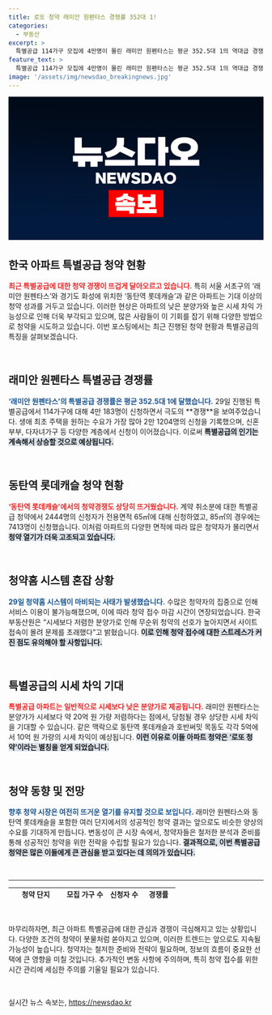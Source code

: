 ```yaml
---
title: 로또 청약 래미안 원펜타스 경쟁률 352대 1!
categories:
  - 부동산
excerpt: >
  특별공급 114가구 모집에 4만명이 몰린 래미안 원펜타스는 평균 352.5대 1의 역대급 경쟁률을 기록! 동탄역 롯데캐슬 불참자 청약도 대란 속에 마감 연장! 로또 청약의 열풍, 지금 클릭하여 자세한 내용을 확인하세요!
feature_text: >
  특별공급 114가구 모집에 4만명이 몰린 래미안 원펜타스는 평균 352.5대 1의 역대급 경쟁률을 기록! 동탄역 롯데캐슬 불참자 청약도 대란 속에 마감 연장! 로또 청약의 열풍, 지금 클릭하여 자세한 내용을 확인하세요!
image: '/assets/img/newsdao_breakingnews.jpg'
---
```


<p><img src="/assets/img/newsdao_breakingnews.jpg" alt="cryptoinkorea 속보" /></p>

<h2 data-ke-size="size26">한국 아파트 특별공급 청약 현황</h2>

<p data-ke-size="size16"><b><span style="color: #ee2323;">최근 특별공급에 대한 청약 경쟁이 뜨겁게 달아오르고 있습니다.</span></b> 특히 서울 서초구의 ‘래미안 원펜타스’와 경기도 화성에 위치한 ‘동탄역 롯데캐슬’과 같은 아파트는 기대 이상의 청약 성과를 거두고 있습니다. 이러한 현상은 아파트의 낮은 분양가와 높은 시세 차익 가능성으로 인해 더욱 부각되고 있으며, 많은 사람들이 이 기회를 잡기 위해 다양한 방법으로 청약을 시도하고 있습니다. 이번 포스팅에서는 최근 진행된 청약 현황과 특별공급의 특징을 살펴보겠습니다.</p>

<p data-ke-size="size16">&nbsp;</p>

<h2 data-ke-size="size26">래미안 원펜타스 특별공급 경쟁률</h2>

<p data-ke-size="size16"><b><span style="color: #1a5490;">‘래미안 원펜타스’의 특별공급 경쟁률은 평균 352.5대 1에 달했습니다.</span></b> 29일 진행된 특별공급에서 114가구에 대해 4만 183명이 신청하면서 극도의 **경쟁**을 보여주었습니다. 생애 최초 주택을 원하는 수요가 가장 많아 2만 1204명의 신청을 기록했으며, 신혼부부, 다자녀가구 등 다양한 계층에서 신청이 이어졌습니다. 이로써 <b><span style="background-color: #21538527;">특별공급의 인기는 계속해서 상승할 것으로 예상됩니다.</span></b></p>

<p data-ke-size="size16">&nbsp;</p>

<h2 data-ke-size="size26">동탄역 롯데캐슬 청약 현황</h2>

<p data-ke-size="size16"><b><span style="color: #ee2323;">‘동탄역 롯데캐슬’에서의 청약경쟁도 상당히 뜨거웠습니다.</span></b> 계약 취소분에 대한 특별공급 청약에서 2444명의 신청자가 전용면적 65㎡에 대해 신청하였고, 85㎡의 경우에는 7413명이 신청했습니다. 이처럼 아파트의 다양한 면적에 따라 많은 청약자가 몰리면서 <b><span style="background-color: #21538527;">청약 열기가 더욱 고조되고 있습니다.</span></b></p>

<p data-ke-size="size16">&nbsp;</p>

<h2 data-ke-size="size26">청약홈 시스템 혼잡 상황</h2>

<p data-ke-size="size16"><b><span style="color: #1a5490;">29일 청약홈 시스템이 마비되는 사태가 발생했습니다.</span></b> 수많은 청약자의 집중으로 인해 서비스 이용이 불가능해졌으며, 이에 따라 청약 접수 마감 시간이 연장되었습니다. 한국부동산원은 “시세보다 저렴한 분양가로 인해 무순위 청약의 선호가 높아지면서 사이트 접속이 몰려 문제를 초래했다”고 밝혔습니다. <b><span style="background-color: #21538527;">이로 인해 청약 접수에 대한 스트레스가 커진 점도 유의해야 할 사항입니다.</span></b></p>

<p data-ke-size="size16">&nbsp;</p>

<h2 data-ke-size="size26">특별공급의 시세 차익 기대</h2>

<p data-ke-size="size16"><b><span style="color: #ee2323;">특별공급 아파트는 일반적으로 시세보다 낮은 분양가로 제공됩니다.</span></b> 래미안 원펜타스는 분양가가 시세보다 약 20억 원 가량 저렴하다는 점에서, 당첨될 경우 상당한 시세 차익을 기대할 수 있습니다. 같은 맥락으로 동탄역 롯데캐슬과 호반써밋 목동도 각각 5억에서 10억 원 가량의 시세 차익이 예상됩니다. <b><span style="background-color: #21538527;">이런 이유로 이들 아파트 청약은 ‘로또 청약’이라는 별칭을 얻게 되었습니다.</span></b></p>

<p data-ke-size="size16">&nbsp;</p>

<h2 data-ke-size="size26">청약 동향 및 전망</h2>

<p data-ke-size="size16"><b><span style="color: #1a5490;">향후 청약 시장은 여전히 뜨거운 열기를 유지할 것으로 보입니다.</span></b> 래미안 원펜타스와 동탄역 롯데캐슬을 포함한 여러 단지에서의 성공적인 청약 결과는 앞으로도 비슷한 양상의 수요를 기대하게 만듭니다. 변동성이 큰 시장 속에서, 청약자들은 철저한 분석과 준비를 통해 성공적인 청약을 위한 전략을 수립할 필요가 있습니다. <b><span style="background-color: #21538527;">결과적으로, 이번 특별공급 청약은 많은 이들에게 큰 관심을 받고 있다는 데 의의가 있습니다.</span></b></p>

<p data-ke-size="size16">&nbsp;</p>

<hr>

<table style="width: 100%; height: 26px;">
<tbody>
<tr>
<td style="text-align: center; height: 17px;">
<b>청약 단지</b>
</td>
<td style="text-align: center; height: 17px;">
<b>모집 가구 수</b>
</td>
<td style="text-align: center; height: 17px;">
<b>신청자 수</b>
</td>
<td style="text-align: center; height: 17px;">
<b>경쟁률</b>
</td>
</tr>
<tr>
<td style="text-align: center; height: 17px;">
래미안 원펜타스
</td>
<td style="text-align: center; height: 17px;">
114
</td>
<td style="text-align: center; height: 17px;">
40,183
</td>
<td style="text-align: center; height: 17px;">
352.5
</td>
</tr>
<tr>
<td style="text-align: center; height: 17px;">
동탄역 롯데캐슬
</td>
<td style="text-align: center; height: 17px;">
2
</td>
<td style="text-align: center; height: 17px;">
9,857
</td>
<td style="text-align: center; height: 17px;">
4,928.5
</td>
</tr>
</tbody>
</table>

<p data-ke-size="size16">&nbsp;</p>

<p data-ke-size="size16">마무리하자면, 최근 아파트 특별공급에 대한 관심과 경쟁이 극심해지고 있는 상황입니다. 다양한 조건의 청약이 봇물처럼 쏟아지고 있으며, 이러한 트렌드는 앞으로도 지속될 가능성이 높습니다. 청약자는 철저한 준비와 전략이 필요하며, 정보의 흐름이 중요한 선택에 큰 영향을 미칠 것입니다. 추가적인 변동 사항에 주의하며, 특히 청약 접수를 위한 시간 관리에 세심한 주의를 기울일 필요가 있습니다.</p>

<p data-ke-size="size16">&nbsp;</p>
실시간 뉴스 속보는, <a href="https://newsdao.kr" rel="dofollow">https://newsdao.kr</a>


